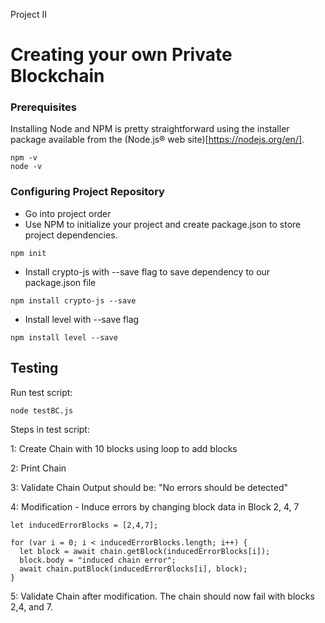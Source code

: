 
Project II

# Creating your own Private Blockchain




### Prerequisites

Installing Node and NPM is pretty straightforward using the installer package available from the (Node.js® web site)[https://nodejs.org/en/].
```
npm -v
node -v
```

### Configuring Project Repository
- Go into project order
- Use NPM to initialize your project and create package.json to store project dependencies.
```
npm init
```
- Install crypto-js with --save flag to save dependency to our package.json file
```
npm install crypto-js --save
```
- Install level with --save flag
```
npm install level --save
```

## Testing

Run test script:

```
node testBC.js
```
Steps in test script:

1: Create Chain with 10 blocks using loop to add blocks

2: Print Chain

3: Validate Chain 
Output should be: "No errors should be detected"

4: Modification - Induce errors by changing block data in Block 2, 4, 7
```
let inducedErrorBlocks = [2,4,7];
  
for (var i = 0; i < inducedErrorBlocks.length; i++) {
  let block = await chain.getBlock(inducedErrorBlocks[i]);
  block.body = "induced chain error";
  await chain.putBlock(inducedErrorBlocks[i], block);
}
```
   
5: Validate Chain after modification. The chain should now fail with blocks 2,4, and 7.
